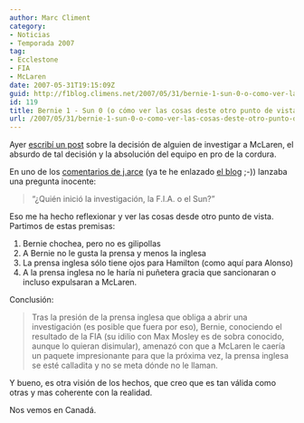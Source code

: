 ```yaml
---
author: Marc Climent
category:
- Noticias
- Temporada 2007
tag:
- Ecclestone
- FIA
- McLaren
date: 2007-05-31T19:15:09Z
guid: http://f1blog.climens.net/2007/05/31/bernie-1-sun-0-o-como-ver-las-cosas-deste-otro-punto-de-vista/
id: 119
title: Bernie 1 - Sun 0 (o cómo ver las cosas deste otro punto de vista)
url: /2007/05/31/bernie-1-sun-0-o-como-ver-las-cosas-deste-otro-punto-de-vista/
---
```


Ayer [escribí un post](http://f1blog.climens.net/2007/05/30/mclaren-1-bernie-0/) sobre la decisión de alguien de investigar a McLaren, el absurdo de tal decisión y la absolución del equipo en pro de la cordura.

En uno de los [comentarios de j.arce](http://f1blog.climens.net/2007/05/30/mclaren-1-bernie-0/#comment-2922) (ya te he enlazado [el blog](http://www.f1dehoyydesiempre.blogspot.com/) ;-)) lanzaba una pregunta inocente:

> &#8220;¿Quién inició la investigación, la F.I.A. o el Sun?&#8221;

Eso me ha hecho reflexionar y ver las cosas desde otro punto de vista. Partimos de estas premisas:

  1. Bernie chochea, pero no es gilipollas
  2. A Bernie no le gusta la prensa y menos la inglesa
  3. La prensa inglesa sólo tiene ojos para Hamilton (como aquí para Alonso)
  4. A la prensa inglesa no le haría ni puñetera gracia que sancionaran o incluso expulsaran a McLaren.

Conclusión:

> Tras la presión de la prensa inglesa que obliga a abrir una investigación (es posible que fuera por eso), Bernie, conociendo el resultado de la FIA (su idilio con Max Mosley es de sobra conocido, aunque lo quieran disimular), amenazó con que a McLaren le caería un paquete impresionante para que la próxima vez, la prensa inglesa se esté calladita y no se meta dónde no le llaman.

Y bueno, es otra visión de los hechos, que creo que es tan válida como otras y mas coherente con la realidad.

Nos vemos en Canadá.